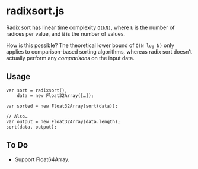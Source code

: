 radixsort.js
============

Radix sort has linear time complexity `O(kN)`, where `k` is the number of
radices per value, and `N` is the number of values.

How is this possible?  The theoretical lower bound of `O(N log N)` only applies
to comparison-based sorting algorithms, whereas radix sort doesn't actually
perform any *comparisons* on the input data.

Usage
-----

    var sort = radixsort(),
        data = new Float32Array([…]);

    var sorted = new Float32Array(sort(data));

    // Also…
    var output = new Float32Array(data.length);
    sort(data, output);

To Do
-----

 * Support Float64Array.

